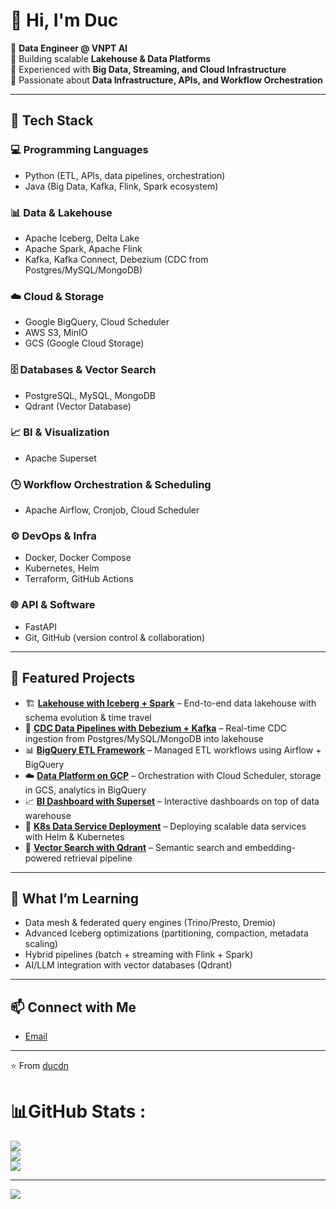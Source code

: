 # 👋 Hi, I'm Duc

🚀 **Data Engineer @ VNPT AI**  
🔹 Building scalable **Lakehouse & Data Platforms**  
🔹 Experienced with **Big Data, Streaming, and Cloud Infrastructure**  
🔹 Passionate about **Data Infrastructure, APIs, and Workflow Orchestration**

---

## 🔧 Tech Stack

### 💻 Programming Languages
- Python (ETL, APIs, data pipelines, orchestration)  
- Java (Big Data, Kafka, Flink, Spark ecosystem)  

### 📊 Data & Lakehouse
- Apache Iceberg, Delta Lake  
- Apache Spark, Apache Flink  
- Kafka, Kafka Connect, Debezium (CDC from Postgres/MySQL/MongoDB)  

### ☁️ Cloud & Storage
- Google BigQuery, Cloud Scheduler  
- AWS S3, MinIO  
- GCS (Google Cloud Storage)  

### 🗄️ Databases & Vector Search
- PostgreSQL, MySQL, MongoDB  
- Qdrant (Vector Database)  

### 📈 BI & Visualization
- Apache Superset  

### 🕒 Workflow Orchestration & Scheduling
- Apache Airflow, Cronjob, Cloud Scheduler  

### ⚙️ DevOps & Infra
- Docker, Docker Compose  
- Kubernetes, Helm  
- Terraform, GitHub Actions  

### 🌐 API & Software
- FastAPI  
- Git, GitHub (version control & collaboration) 

---

## 📌 Featured Projects
- 🏗️ [**Lakehouse with Iceberg + Spark**](#) – End-to-end data lakehouse with schema evolution & time travel  
- 🔄 [**CDC Data Pipelines with Debezium + Kafka**](#) – Real-time CDC ingestion from Postgres/MySQL/MongoDB into lakehouse  
- 📊 [**BigQuery ETL Framework**](#) – Managed ETL workflows using Airflow + BigQuery  
- ☁️ [**Data Platform on GCP**](#) – Orchestration with Cloud Scheduler, storage in GCS, analytics in BigQuery  
- 📈 [**BI Dashboard with Superset**](#) – Interactive dashboards on top of data warehouse  
- 🐳 [**K8s Data Service Deployment**](#) – Deploying scalable data services with Helm & Kubernetes  
- 🔎 [**Vector Search with Qdrant**](#) – Semantic search and embedding-powered retrieval pipeline  

---

## 🌱 What I’m Learning
- Data mesh & federated query engines (Trino/Presto, Dremio)  
- Advanced Iceberg optimizations (partitioning, compaction, metadata scaling)  
- Hybrid pipelines (batch + streaming with Flink + Spark)  
- AI/LLM integration with vector databases (Qdrant)  

---

## 📫 Connect with Me
- [Email](mailto:ducdo23022001@gmail@email.com)  

---
⭐️ From [ducdn]([https://github.com/ducdo](https://github.com/duc-dn))

# 📊GitHub Stats :
![](https://github-readme-stats.vercel.app/api?username=duc-dn&theme=radical&hide_border=true&include_all_commits=false&count_private=true)<br/>
![](https://github-readme-streak-stats.herokuapp.com/?user=duc-dn&theme=radical&hide_border=true)<br/>
![](https://github-readme-stats.vercel.app/api/top-langs/?username=duc-dn&theme=radical&hide_border=true&include_all_commits=false&count_private=true&layout=compact)

---
[![](https://visitcount.itsvg.in/api?id=duc-dn&icon=0&color=0)](https://visitcount.itsvg.in)
